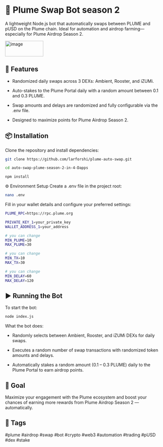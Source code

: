 # 🔄 Plume Swap Bot season 2
A lightweight Node.js bot that automatically swaps between PLUME and pUSD on the Plume chain. Ideal for automation and airdrop farming—especially for Plume Airdrop Season 2.

<img width="125" height="51" alt="image" src="https://github.com/user-attachments/assets/3e1ac491-daa7-4f2c-a762-d7db9697f8f6" />

## 🚀 Features
- Randomized daily swaps across 3 DEXs: Ambient, Rooster, and iZUMi.

- Auto-stakes to the Plume Portal daily with a random amount between 0.1 and 0.3 PLUME.

- Swap amounts and delays are randomized and fully configurable via the .env file.

- Designed to maximize points for Plume Airdrop Season 2.

## 📦 Installation
Clone the repository and install dependencies:

```bash
git clone https://github.com/larforshi/plume-auto-swap.git
```
```bash
cd auto-swap-plume-season-2-in-4-Dapps
```
```bash
npm install
```

⚙️ Environment Setup
Create a .env file in the project root:
```bash
nano .env
```
Fill in your wallet details and configure your preferred settings:
```bash
PLUME_RPC=https://rpc.plume.org

PRIVATE_KEY_1=your_private_key
WALLET_ADDRESS_1=your_address

# you can change
MIN_PLUME=10
MAX_PLUME=30

# you can change
MIN_TX=10
MAX_TX=30

# you can change
MIN_DELAY=60
MAX_DELAY=120
```

## ▶️ Running the Bot
To start the bot:
```bash
node index.js
```
What the bot does:

- Randomly selects between Ambient, Rooster, and iZUMi DEXs for daily swaps.

- Executes a random number of swap transactions with randomized token amounts and delays.

- Automatically stakes a random amount (0.1 – 0.3 PLUME) daily to the Plume Portal to earn airdrop points.

## 🎯 Goal
Maximize your engagement with the Plume ecosystem and boost your chances of earning more rewards from Plume Airdrop Season 2 — automatically.

## 🔖 Tags
#plume #airdrop #swap #bot #crypto #web3 #automation #trading #pUSD #dex #stake 
